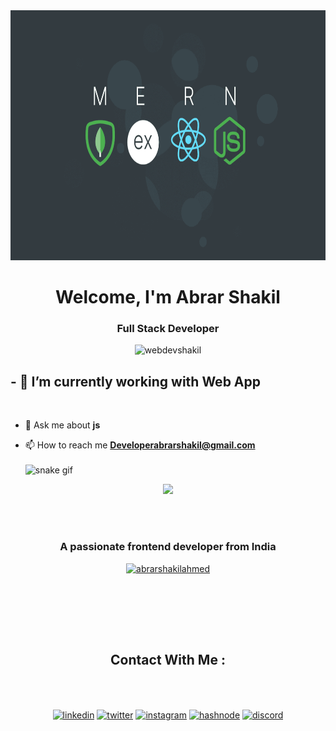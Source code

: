 <meta name="google-site-verification" content="6f7kjEWEREJVKtUnMgX2eTtNi_b8H_HwOa0wqdLKZTM" />
<img  width="100%" src="images/1687767682423.png" height="400px">
<h1 align="center">Welcome, I'm Abrar Shakil</h1>
<h3 align="center">Full Stack Developer</h3>

<p align="center"> <img src="https://komarev.com/ghpvc/?username=webdevshakil&label=Profile%20views&color=0e75b6&style=flat" alt="webdevshakil" height="50"/> </p>


<h2>- 📱 I’m currently working with Web App</h2>
 <br>

- 💬 Ask me about **js**

- 📫 How to reach me **Developerabrarshakil@gmail.com**  <br>  <br>
![snake gif](https://github.com/abrarshakilahmed/abrarshakilahmed/blob/output/github-snake.svg)

<!--tech stack icons-->
<p align="center">
    <img src="https://skillicons.dev/icons?i=git,php,laravel,aws,bootstrap,c,cpp,css,discord,docker,dynamodb,express,figma,firebase,github,html,cs,js,kotlin,linux,md,materialui,mongodb,mysql,nextjs,nodejs,postman,react,redux,tailwind,ts,vscode&amp;perline=14">

</p>
 <br> <br>
 <h3 align="center">A passionate frontend developer from India</h3>

<p align="center"> <a href="https://github.com/ryo-ma/github-profile-trophy"><img src="https://github-profile-trophy.vercel.app/?username=abrarshakilahmed" alt="abrarshakilahmed" /></a> </p>

<p align="center"> <a href="https://twitter.com/" target="blank"><img src="https://img.shields.io/twitter/follow/?logo=twitter&style=for-the-badge" alt="" /></a> </p>








<!-- Connect with me -->
<!--h2 without bottom border-->
 <br> <br> <br>
<h2 align="center">Contact With Me :</h2>
<br>
 <br>


<!--icons and links-->
<p align="center">
<a href="www.linkedin.com/in/abrar-shakil-ahmed-bd"><img align="center" src="https://user-images.githubusercontent.com/88904952/234979284-68c11d7f-1acc-4f0c-ac78-044e1037d7b0.png" alt="linkedin" height="50" width="50"></a>
<a href="#" target="blank"><img align="center" src="https://user-images.githubusercontent.com/88904952/234980676-61bfb021-ecc8-48f7-88e6-34c1b06c4a58.png" alt="twitter" height="50" width="50"></a> 
<a href="#" target="blank"><img align="center" src="https://user-images.githubusercontent.com/88904952/234981169-2dd1e58f-4b7e-468c-8213-034ba62156c3.png" alt="instagram" height="50" width="50"></a>
<a href="#" target="blank"><img align="center" src="https://user-images.githubusercontent.com/88904952/234982196-562aea17-5532-4550-8c08-1c7cb994a541.png" alt="hashnode" height="50" width="50"></a>
<a href="#" target="blank"><img align="center" src="https://user-images.githubusercontent.com/88904952/234982627-019fd336-6248-453c-9b05-97c13fd1d207.png" alt="discord" height="50" width="50"></a>
</p>
<!--profile visit count-->
<div align="center">
<p><a href="https://visitcount.itsvg.in"><img src="https://visitcount.itsvg.in/api?id=1010nishant&amp;icon=3&amp;color=6" alt=""></a></p>
</div>
<br> <br>

